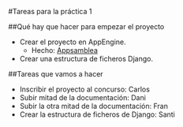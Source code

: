 #Tareas para la práctica 1

##Qué hay que hacer para empezar el proyecto

- Crear el proyecto en AppEngine.
    + Hecho: [Appsamblea]("http://appsamblea-project.appspot.com")
- Crear una estructura de ficheros Django.


##Tareas que vamos a hacer

- Inscribir el proyecto al concurso: Carlos
- Subir mitad de la documentación: Dani
- Subir la otra mitad de la documentación: Fran
- Crear la estructura de ficheros de Django: Santi
